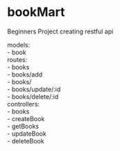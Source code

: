 # bookMart
Beginners Project creating restful api

models: <br/>
    - book <br/>
routes:<br/>
    - books <br/>
      - books/add <br/>
      - books/ <br/>
      - books/update/:id <br/>
      - books/delete/:id <br/>
controllers: <br/>
    - books <br/>
     - createBook <br/>
     - getBooks <br/>
     - updateBook <br/>
     - deleteBook <br/>
